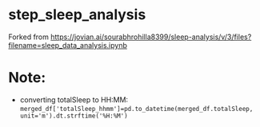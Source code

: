 # step_sleep_analysis
Forked from https://jovian.ai/sourabhrohilla8399/sleep-analysis/v/3/files?filename=sleep_data_analysis.ipynb

# Note:  
- converting totalSleep to HH:MM:  
  `merged_df['totalSleep_hhmm']=pd.to_datetime(merged_df.totalSleep, unit='m').dt.strftime('%H:%M')`
